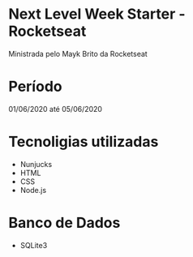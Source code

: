 # Next Level Week Starter - Rocketseat
Ministrada pelo Mayk Brito da Rocketseat
# Período
01/06/2020 até 05/06/2020
# Tecnoligias utilizadas
- Nunjucks
- HTML
- CSS
- Node.js
# Banco de Dados
- SQLite3
